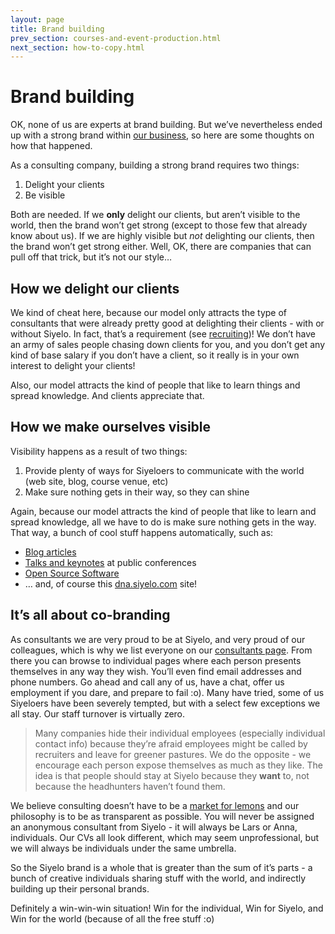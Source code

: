 ```yaml
---
layout: page
title: Brand building
prev_section: courses-and-event-production.html
next_section: how-to-copy.html
---
```


# Brand building

OK, none of us are experts at brand building. But we’ve nevertheless
ended up with a strong brand within [our business](our-business.html),
so here are some thoughts on how that happened.

As a consulting company, building a strong brand requires two things:

1.  Delight your clients
2.  Be visible

Both are needed. If we **only** delight our clients, but aren’t visible
to the world, then the brand won’t get strong (except to those few that
already know about us). If we are highly visible but *not* delighting
our clients, then the brand won’t get strong either. Well, OK, there are
companies that can pull off that trick, but it’s not our style…

## How we delight our clients

We kind of cheat here, because our model only attracts the type of
consultants that were already pretty good at delighting their clients -
with or without Siyelo. In fact, that’s a requirement (see
[recruiting](recruiting.html))! We don’t have an army of sales people
chasing down clients for you, and you don’t get any kind of base salary
if you don’t have a client, so it really is in your own interest to
delight your clients!

Also, our model attracts the kind of people that like to learn things
and spread knowledge. And clients appreciate that.

## How we make ourselves visible

Visibility happens as a result of two things:

1.  Provide plenty of ways for Siyeloers to communicate with the world
    (web site, blog, course venue, etc)
2.  Make sure nothing gets in their way, so they can shine

Again, because our model attracts the kind of people that like to learn
and spread knowledge, all we have to do is make sure nothing gets in the
way. That way, a bunch of cool stuff happens automatically, such as:

-   [Blog articles](http://blog.siyelo.com/)
-   [Talks and keynotes](http://blog.siyelo.com/tag/slides) at public
    conferences
-   [Open Source Software](https://github.com/siyelo)
-   … and, of course this [dna.siyelo.com](http://dna.siyelo.com) site!

## It’s all about co-branding

As consultants we are very proud to be at Siyelo, and very proud of our
colleagues, which is why we list everyone on our [consultants
page](https://www.siyelo.com/consultants). From there you can browse to
individual pages where each person presents themselves in any way they
wish. You’ll even find email addresses and phone numbers. Go ahead and
call any of us, have a chat, offer us employment if you dare, and
prepare to fail :o). Many have tried, some of us Siyeloers have been
severely tempted, but with a select few exceptions we all stay. Our
staff turnover is virtually zero.

> Many companies hide their individual employees (especially individual
> contact info) because they’re afraid employees might be called by
> recruiters and leave for greener pastures. We do the opposite - we
> encourage each person expose themselves as much as they like. The idea
> is that people should stay at Siyelo because they **want** to, not
> because the headhunters haven’t found them.

We believe consulting doesn’t have to be a [market for
lemons](http://blog.crisp.se/2010/10/20/matshenricson/konsultmarknaden_behver_inte_vara_en_market_for_lemons)
and our philosophy is to be as transparent as possible. You will never
be assigned an anonymous consultant from Siyelo - it will always be Lars
or Anna, individuals. Our CVs all look different, which may seem
unprofessional, but we will always be individuals under the same
umbrella.

So the Siyelo brand is a whole that is greater than the sum of it’s
parts - a bunch of creative individuals sharing stuff with the world,
and indirectly building up their personal brands.

Definitely a win-win-win situation! Win for the individual, Win for
Siyelo, and Win for the world (because of all the free stuff :o)
